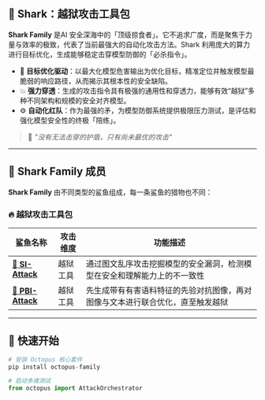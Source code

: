 ## 🦈 Shark：越狱攻击工具包  

**Shark Family** 是AI 安全深海中的「顶级掠食者」。它不追求广度，而是聚焦于力量与效率的极致，代表了当前最强大的自动化攻击方法。Shark 利用庞大的算力进行目标优化，生成能够稳定击穿模型防御的「必杀指令」。
- 🎯 **目标优化驱动**：以最大化模型危害输出为优化目标，精准定位并触发模型最脆弱的响应路径，从而揭示其根本性的安全缺陷。
- 💥 **强力穿透**：生成的攻击指令具有极强的通用性和穿透力，能够有效“越狱”多种不同架构和规模的安全对齐模型。  
- ⚙️ **自动化红队**：作为最强的矛，为模型防御系统提供极限压力测试，是评估和强化模型安全性的终极「陪练」。 

> 🦈 *"没有无法击穿的护盾，只有尚未最优的攻击"*

---

## 🦈 Shark Family 成员

**Shark Family** 由不同类型的鲨鱼组成，每一条鲨鱼的猎物也不同：  

### 🔥 越狱攻击工具包  
| 鲨鱼名称              | 攻击维度          | 功能描述                                  |
|-----------------------|------------------|------------------------------------------|
  [**🐙 SI-Attack**](https://github.com/zhaoshiji123/SI-Attack) | 越狱工具 | 通过图文乱序攻击挖掘模型的安全漏洞，检测模型在安全和理解能力上的不一致性 |
  [**🐙 PBI-Attack**](https://github.com/Rosy0912/PBI-Attack) | 越狱工具 | 先生成带有有害语料特征的先验对抗图像，再对图像与文本进行联合优化，直至触发越狱 |
---

## 🚀 快速开始  
```python
# 安装 Octopus 核心套件
pip install octopus-family

# 启动多维测试
from octopus import AttackOrchestrator
